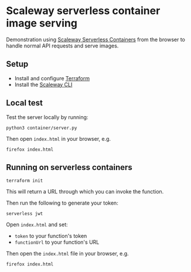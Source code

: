 # Scaleway serverless container image serving

Demonstration using [Scaleway Serverless Containers](https://www.scaleway.com/en/serverless-containers/) from the browser to handle normal API requests and serve images.

## Setup

- Install and configure [Terraform](https://developer.hashicorp.com/terraform/tutorials/certification-associate-tutorials/install-cli)
- Install the [Scaleway CLI](https://github.com/scaleway/scaleway-cli#installation)

## Local test

Test the server locally by running:

```
python3 container/server.py
```

Then open `index.html` in your browser, e.g.

```
firefox index.html
```

## Running on serverless containers

```
terraform init
```

This will return a URL through which you can invoke the function.

Then run the following to generate your token:

```
serverless jwt
```

Open `index.html` and set:

- `token` to your function's token
- `functionUrl` to your function's URL

Then open the `index.html` file in your browser, e.g.

```
firefox index.html
```

